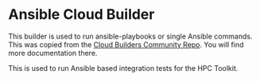 # Ansible Cloud Builder
This builder is used to run ansible-playbooks or single Ansible commands.
This was copied from the [Cloud Builders Community Repo](https://github.com/GoogleCloudPlatform/cloud-builders-community/tree/master/ansible). You will find more documentation there.

This is used to run Ansible based integration tests for the HPC Toolkit.

